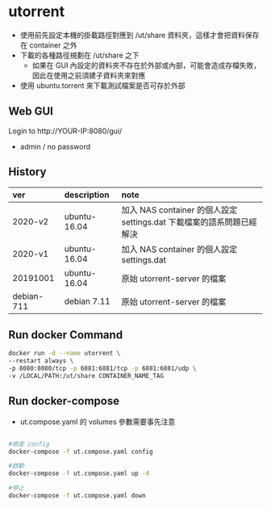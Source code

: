 # utorrent

- 使用前先設定本機的掛載路徑對應到 /ut/share 資料夾，這樣才會把資料保存在 container 之外
- 下載的各種路徑規劃在 /ut/share 之下
  - 如果在 GUI 內設定的資料夾不存在於外部或內部，可能會造成存檔失敗，因此在使用之前須建子資料夾來對應
- 使用 ubuntu.torrent 來下載測試檔案是否可存於外部

## Web GUI

Login to http://YOUR-IP:8080/gui/

- admin / no password

## History

|ver | description | note |
|:--- |:--- |:--- 
|2020-v2 | ubuntu-16.04 | 加入 NAS container 的個人設定 settings.dat 下載檔案的語系問題已經解決 |
|2020-v1 | ubuntu-16.04 | 加入 NAS container 的個人設定 settings.dat |
|20191001 | ubuntu-16.04 | 原始 utorrent-server 的檔案 |
|debian-711 | debian 7.11 | 原始 utorrent-server 的檔案 |

## Run docker Command

```bash
docker run -d --name utorrent \
--restart always \
-p 8080:8080/tcp -p 6881:6881/tcp -p 6881:6881/udp \
-v /LOCAL/PATH:/ut/share CONTAINER_NAME_TAG
```

## Run docker-compose

- ut.compose.yaml 的 volumes 參數需要事先注意

```bash

#檢查 config
docker-compose -f ut.compose.yaml config

#啟動
docker-compose -f ut.compose.yaml up -d

#停止
docker-compose -f ut.compose.yaml down

```

